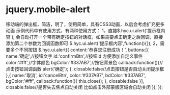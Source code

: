 # jquery.mobile-alert
移动端的弹出框，简洁，明了，使用简单，具有CSS3动画，以后会考虑扩充更多动画
示例代码中有使用方式，有两种使用方式：
1，直接$.hyc.ui.alert('提示框内容');
   会自动打开一个带有确定按钮的对话框，如果需要点击确定之后回调，直接添加第二个参数为回调函数即可
   $.hyc.ui.alert('提示框内容',function(){});
2，需要多个不同按钮
  $.hyc.ui.alert({
            content:'恭喜您注册成功！',
            buttons:[{
                name:'确定',//按钮文字
                id:'confirmBtn',//按钮id 方便添加自定义事件
                color:'#fff',//字体颜色
                bgColor:'#337AB7',//按钮背景色
                callback:function(){//点击按钮回调函数
                    alert('确定');
                },
                closable:false//点击按钮是否自动关闭提示框
            },{
                name:'取消',
                id:'cancelBtn',
                color:'#337AB7',
                bdColor:'#337AB7',
                bgColor:'#fff',
                callback:function(){
                    this.close();
                },
                closable:false
            }],
            closable:false//是否失去焦点自动关闭 比如点击外部蒙版区域会自动关闭
        });
    });
